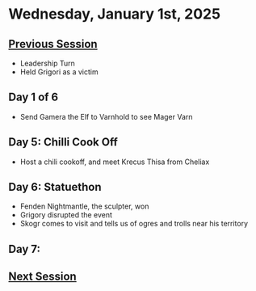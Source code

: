 # Wednesday, January 1st, 2025

## [Previous Session](./2024-12-18.md)

- Leadership Turn
- Held Grigori as a victim

## Day 1 of 6

- Send Gamera the Elf to Varnhold to see Mager Varn

## Day 5: Chilli Cook Off

- Host a chili cookoff, and meet Krecus Thisa from Cheliax

## Day 6: Statuethon 

- Fenden Nightmantle, the sculpter, won
- Grigory disrupted the event
- Skogr comes to visit and tells us of ogres and trolls near his territory

## Day 7: 

## [Next Session](./2025-01-08.md)

